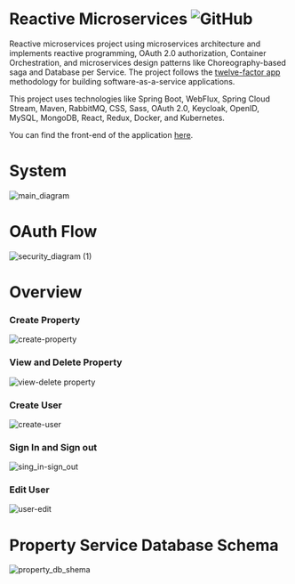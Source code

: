 
# Reactive Microservices <img alt="GitHub" src="https://img.shields.io/github/license/nickPaterakis/Booking-Microservices">

Reactive microservices project using microservices architecture and implements reactive programming, OAuth 2.0 authorization, Container Orchestration, and microservices design patterns like Choreography-based saga and Database per Service. The project follows the  <a href="https://12factor.net/"> twelve-factor app </a> methodology for building software-as-a-service applications.

This project uses technologies like Spring Boot, WebFlux, Spring Cloud Stream, Maven, RabbitMQ, CSS, Sass, OAuth 2.0, Keycloak, OpenID, MySQL, MongoDB, React, Redux, Docker, and Kubernetes.

You can find the front-end of the application [here](https://github.com/nickPaterakis/booking-web-app).

# System

![main_diagram](https://user-images.githubusercontent.com/36018286/191720154-950952c5-76fe-44d0-a6ea-4a1be88355e1.png)

# OAuth Flow

![security_diagram (1)](https://user-images.githubusercontent.com/36018286/160458106-663d38c9-070f-43f8-94bf-a6be0a327b9d.png)

# Overview

<h3>Create Property</h3>

![create-property](https://user-images.githubusercontent.com/36018286/129600915-4006c647-9086-4ae1-81c9-19aec0400c45.gif)

<h3>View and Delete Property</h3>

![view-delete property](https://user-images.githubusercontent.com/36018286/129580087-b5eb2dd9-2214-4063-9761-19bafe66e3bd.gif)

<h3>Create User</h3>

![create-user](https://user-images.githubusercontent.com/36018286/129600937-64e203f5-baba-4f7f-b0e0-c7ee19d53054.gif)

<h3>Sign In and Sign out</h3>

![sing_in-sign_out](https://user-images.githubusercontent.com/36018286/129601030-815d5283-e70b-4512-98aa-1c0f7b5240fe.gif)

<h3>Edit User</h3>

![user-edit](https://user-images.githubusercontent.com/36018286/129580112-1f0b8f9c-ffb2-4a14-9d5a-a05139ac093d.gif)

# Property Service Database Schema

![property_db_shema](https://user-images.githubusercontent.com/36018286/128721034-60c23a0a-9003-44aa-8afd-cfd7f5f94c38.png)
